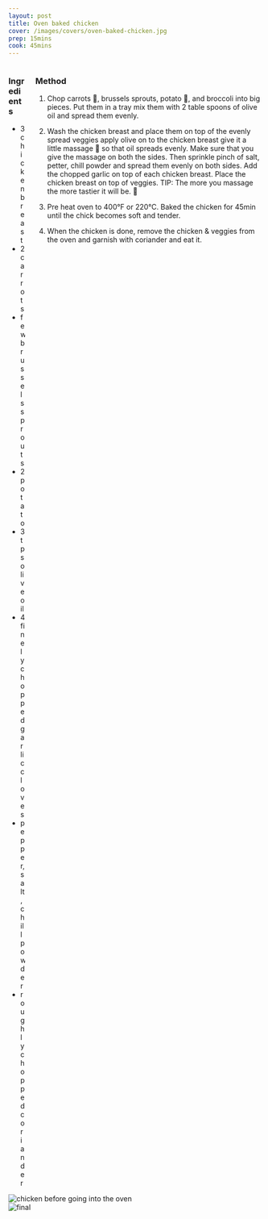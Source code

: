 ```yaml
---
layout: post
title: Oven baked chicken
cover: /images/covers/oven-baked-chicken.jpg
prep: 15mins
cook: 45mins
---
```


<div class="columns">
  <div class="column is-5">
    <aside>
      <h3> Ingredients </h3>
      <div class="ingredients">
        <ul>
          <li>3 chicken breast</li>
          <li>2 carrots</li>
          <li>few brussels sprouts</li>
          <li>2 potato</li>
          <li>3 tps olive oil</li>
          <li>4 finely chopped garlic cloves</li>
          <li>pepper, salt, chill powder</li>
          <li>roughly chopped coriander</li>
        </ul>
      </div>
    </aside>
  </div>

  <div class="method column">
    <h3>Method</h3>
    <ol>
      <li>
        <p> Chop carrots 🥕, brussels sprouts, potato 🥔, and broccoli into big pieces. Put them in a tray mix them  with 2 table spoons of olive oil and spread them evenly. </p>
      </li>
      <li>
        <p>
        Wash the chicken breast and place them on top of the evenly spread veggies apply olive on to the chicken breast give it a little massage 💆 so that oil spreads evenly. Make sure that you give the massage on both the sides.
        Then sprinkle pinch of salt, petter, chill powder and spread them evenly on both sides. Add the chopped garlic on top of each chicken breast. Place the chicken breast on top of veggies.
        <span class="tip">TIP: The more you massage the more tastier it will be. 🤣</span></p>
      </li>
      <li>
        <p>Pre heat oven to 400°F or 220°C. Baked the chicken for 45min until the chick becomes soft and tender.</p>
      </li>
      <li>
        <p>When the chicken is done, remove the chicken &amp; veggies from the oven and garnish with coriander and eat it.</p>
      </li>
    </ol>
  </div>
</div>

<img src='https://res.cloudinary.com/websiddu/image/upload/v1482479617/cook/middle.jpg' alt='chicken before going into the oven'/>
<br />
<img src='https://res.cloudinary.com/websiddu/image/upload/v1482480086/cook/final.jpg' alt='final' />

